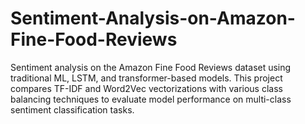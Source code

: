 # Sentiment-Analysis-on-Amazon-Fine-Food-Reviews
Sentiment analysis on the Amazon Fine Food Reviews dataset using traditional ML, LSTM, and transformer-based models. This project compares TF-IDF and Word2Vec vectorizations with various class balancing techniques to evaluate model performance on multi-class sentiment classification tasks.
